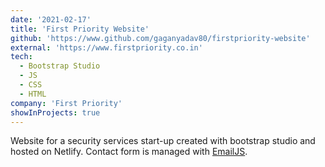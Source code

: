 ```yaml
---
date: '2021-02-17'
title: 'First Priority Website'
github: 'https://www.github.com/gaganyadav80/firstpriority-website'
external: 'https://www.firstpriority.co.in'
tech:
  - Bootstrap Studio
  - JS
  - CSS
  - HTML
company: 'First Priority'
showInProjects: true
---
```


Website for a security services start-up created with bootstrap studio and hosted on Netlify. Contact form is managed with [EmailJS](https://www.emailjs.com).
